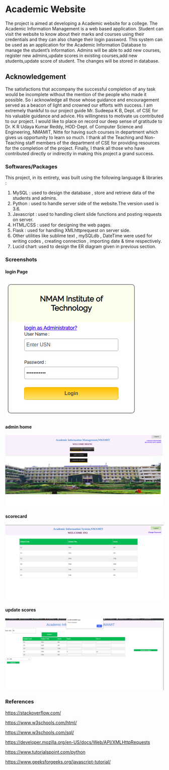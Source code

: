 # Academic Website

The project is aimed at developing a Academic website for a college.
The Academic Information Management is a web based application.
Student can visit the website to know about their marks and courses
using their credentials and they can also change their login password.
This system can be used as an application for the Academic
Information Database to manage the student’s information. Admins
will be able to add new courses, register new admins,update scores in
existing courses,add new students,update score of student. The changes
will be stored in database.

## Acknowledgement
The satisfactions that accompany the successful completion of any task
would be incomplete without the mention of the people who made it
possible. So i acknowledge all those whose guidance and encouragement
served as a beacon of light and crowned our efforts with success.
I am extremely thankful to our project guide Mr. Sudeepa K B, Dept. of
CSE for his valuable guidance and advice. His willingness to motivate
us contributed to our project.
I would like to place on record our deep sense of gratitude to Dr. K R
Udaya Kumar Reddy, HOD-Dept. of Computer Science and
Engineering, NMAMIT, Nitte for having such courses in department
which gives us opportunity to learn so much.
I thank all the Teaching and Non-Teaching staff members of the
department of CSE for providing resources for the completion of the
project. Finally, I thank all those who have contributed directly or
indirectly in making this project a grand success.


### Softwares/Packages

This project, in its entirety, was built using the following language &
libraries :
1. MySQL : used to design the database , store and retrieve data of
the students and admins.
2. Python : used to handle server side of the website.The version used
is 3.6.
3. Javascript : used to handling client slide functions and posting
requests on server.
4. HTML/CSS : used for designing the web pages.
5. Flask : used for handling XMLhttprequest on server side.
6. Other utilities like sublime text , mySQLdb , DateTime were used
for writing codes , creating connection , importing date & time
respectively.
7. Lucid chart: used to design the ER diagram given in previous
section.

### Screenshots
#### login Page
![login](screenshots/login.png)

#### admin home
![admin home](screenshots/AIM_Home.png)

#### scorecard
![scorecard](screenshots/studentscore.png)

#### update scores
![update scores](screenshots/updatescore.png)

### References
https://stackoverflow.com/

https://www.w3schools.com/html/

https://www.w3schools.com/sql/

https://developer.mozilla.org/en-US/docs/Web/API/XMLHttpRequests

https://www.tutorialspoint.com/python

https://www.geeksforgeeks.org/javascript-tutorial/
